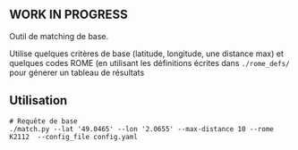## WORK IN PROGRESS

Outil de matching de base.

Utilise quelques critères de base (latitude, longitude, une distance max) et quelques codes
ROME (en utilisant les définitions écrites dans `./rome_defs/` pour génerer un tableau de résultats

## Utilisation
```shell
# Requête de base
./match.py --lat '49.0465' --lon '2.0655' --max-distance 10 --rome K2112  --config_file config.yaml
```
